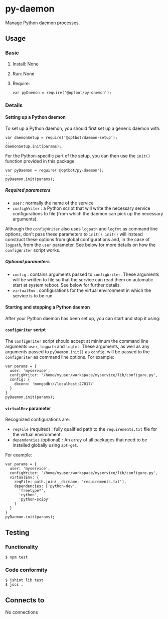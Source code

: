 py-daemon
===
Manage Python daemon processes.

Usage
---
### Basic
1.  Install: None
2.  Run: None
3.  Require:

        var pyDaemon = require('@optbot/py-daemon');
       
### Details
#### Setting up a Python daemon
To set up a Python daemon, you should first set up a generic
daemon with:

    var daemonSetup = require('@optbot/daemon-setup');
    ...
    daemonSetup.init(params);

For the Python-specific part of the setup, you can then use
the `init()` function provided in this package:

    var pyDaemon = require('@optbot/py-daemon');
    ...
    pyDaemon.init(params);

##### Required parameters
-   `user` : normally the name of the service
-   `configWriter` :  a Python script that will write the necessary service
configurations to file (from which the daemon can pick up the
necessary arguments). 

Although the `configWriter` also uses 
`logpath` and `logfmt` as command line options, don't pass these
parameters to `init()`. `init()` will instead
construct these options from global configurations and,
in the case of `logpath`, from the `user` parameter. See below for more
details on how the `configWriter` script works.

##### Optional parameters
-   `config` : contains arguments passed to `configWriter`. These arguments
    will be written to file so that the service can read them on
    automatic start at system reboot. See below for further details.
-   `virtualEnv` : configurations for the virtual environment
    in which the service is to be run.

#### Starting and stopping a Python daemon
After your Python daemon has been set up, you can start and stop
it using:

#### `configWriter` script
The `configWriter` script should accept at minimum the command line
arguments `user`, `logpath` and `logfmt`. These arguments, as well
as any arguments passed to `pyDaemon.init()` as `config`, will be
passed to the `configWriter` as command line options. For example:

    var params = {
      user: 'myservice',
      configWriter: '/home/myuser/workspace/myservice/lib/configure.py',
      config: {
        dbconn: 'mongodb://localhost:27017/'
      }
    }
    pyDaemon.init(params);

#### `virtualEnv` parameter
Recognized configurations are:
-   `reqFile` (required) : fully qualified path to the `requirements.txt` file
    for the virtual environment.
-   `dependencies` (optional) : An array of all packages that need to be
    installed globally using `apt-get`.

For example:

    var params = {
      user: 'myservice',
      configWriter: '/home/myuser/workspace/myservice/lib/configure.py',
      virtualEnv: {
        reqFile: path.join(__dirname, 'requirements.txt'),
        dependencies: ['python-dev',
          'freetype*',
          'cython',
          'python-scipy'
        ]
      }
    }
    pyDaemon.init(params);

Testing
---
### Functionality
    $ npm test

### Code conformity
    $ jshint lib test
    $ jscs .

Connects to
---
No connections
